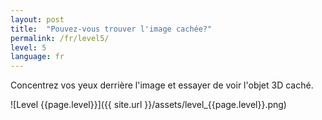 ```yaml
---
layout: post
title:  "Pouvez-vous trouver l'image cachée?"
permalink: /fr/level5/
level: 5
language: fr
---
```

Concentrez vos yeux derrière l'image et essayer de voir l'objet 3D caché.

![Level {{page.level}}]({{ site.url }}/assets/level_{{page.level}}.png)